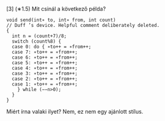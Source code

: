 [3] (∗1.5) Mit csinál a következő példa?

    void send(int∗ to, int∗ from, int count)
    // Duff ’s device. Helpful comment deliberately deleted.
    {
      int n = (count+7)/8;
      switch (count%8) {
      case 0: do { ∗to++ = ∗from++;
      case 7: ∗to++ = ∗from++;
      case 6: ∗to++ = ∗from++;
      case 5: ∗to++ = ∗from++;
      case 4: ∗to++ = ∗from++;
      case 3: ∗to++ = ∗from++;
      case 2: ∗to++ = ∗from++;
      case 1: ∗to++ = ∗from++;
        } while (−−n>0);
      }
    }

Miért írna valaki ilyet? Nem, ez nem egy ajánlott stílus.

